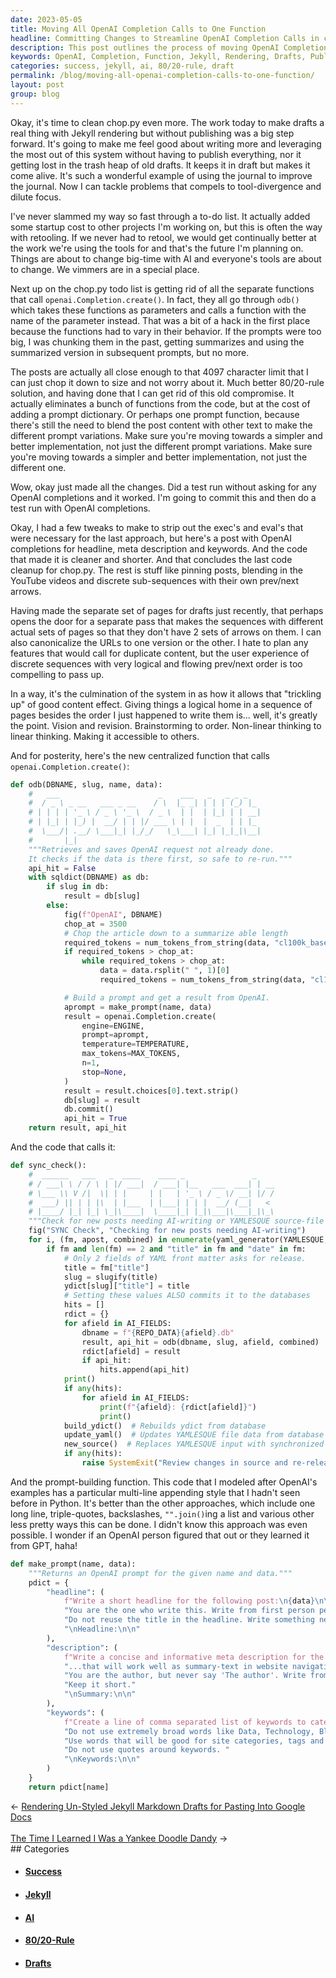 ```yaml
---
date: 2023-05-05
title: Moving All OpenAI Completion Calls to One Function
headline: Committing Changes to Streamline OpenAI Completion Calls in chop.py
description: This post outlines the process of moving OpenAI Completion calls from many functions into to one function. It explains the reasoning behind the decision, the 80/20-rule solution, and the resulting changes. I completed the changes and is now ready to test the results.
keywords: OpenAI, Completion, Function, Jekyll, Rendering, Drafts, Publishing, Journal, Tool-divergence, Dilute, Focus, To-do List, Retooling, AI, Vimmers, ODB, Chunking, Summarizing, Prompts, Character Limit, 80/20-Rule, Compromise, Variations, Implementations, Commit
categories: success, jekyll, ai, 80/20-rule, draft
permalink: /blog/moving-all-openai-completion-calls-to-one-function/
layout: post
group: blog
---
```



Okay, it's time to clean chop.py even more. The work today to make drafts a
real thing with Jekyll rendering but without publishing was a big step forward.
It's going to make me feel good about writing more and leveraging the most out
of this system without having to publish everything, nor it getting lost in the
trash heap of old drafts. It keeps it in draft but makes it come alive. It's
such a wonderful example of using the journal to improve the journal. Now I can
tackle problems that compels to tool-divergence and dilute focus.

I've never slammed my way so fast through a to-do list. It actually added some
startup cost to other projects I'm working on, but this is often the way with
retooling. If we never had to retool, we would get continually better at the
work we're using the tools for and that's the future I'm planning on. Things
are about to change big-time with AI and everyone's tools are about to change.
We vimmers are in a special place.

Next up on the chop.py todo list is getting rid of all the separate functions
that call `openai.Completion.create()`. In fact, they all go through `odb()`
which takes these functions as parameters and calls a function with the name of
the parameter instead. That was a bit of a hack in the first place because the
functions had to vary in their behavior. If the prompts were too big, I was
chunking them in the past, getting summarizes and using the summarized version
in subsequent prompts, but no more.

The posts are actually all close enough to that 4097 character limit that I can
just chop it down to size and not worry about it. Much better 80/20-rule
solution, and having done that I can get rid of this old compromise. It
actually eliminates a bunch of functions from the code, but at the cost of
adding a prompt dictionary. Or perhaps one prompt function, because there's
still the need to blend the post content with other text to make the different
prompt variations. Make sure you're moving towards a simpler and better
implementation, not just the different prompt variations. Make sure you're
moving towards a simpler and better implementation, not just the different one.

Wow, okay just made all the changes. Did a test run without asking for any
OpenAI completions and it worked. I'm going to commit this and then do a test
run with OpenAI completions.

Okay, I had a few tweaks to make to strip out the exec's and eval's that were
necessary for the last approach, but here's a post with OpenAI completions for
headline, meta description and keywords. And the code that made it is cleaner
and shorter. And that concludes the last code cleanup for chop.py. The rest is
stuff like pinning posts, blending in the YouTube videos and discrete
sub-sequences with their own prev/next arrows.

Having made the separate set of pages for drafts just recently, that perhaps
opens the door for a separate pass that makes the sequences with different
actual sets of pages so that they don't have 2 sets of arrows on them. I can
also canonicalize the URLs to one version or the other. I hate to plan any
features that would call for duplicate content, but the user experience of
discrete sequences with very logical and flowing prev/next order is too
compelling to pass up. 

In a way, it's the culmination of the system in as how it allows that
"trickling up" of good content effect. Giving things a logical home in a
sequence of pages besides the order I just happened to write them is... well,
it's greatly the point. Vision and revision. Brainstorming to order. Non-linear
thinking to linear thinking. Making it accessible to others.

And for posterity, here's the new centralized function that calls
`openai.Completion.create()`:

```python
def odb(DBNAME, slug, name, data):
    #   ___                      _    ___   _   _ _ _
    #  / _ \ _ __   ___ _ __    / \  |_ _| | | | (_) |_
    # | | | | '_ \ / _ \ '_ \  / _ \  | |  | |_| | | __|
    # | |_| | |_) |  __/ | | |/ ___ \ | |  |  _  | | |_
    #  \___/| .__/ \___|_| |_/_/   \_\___| |_| |_|_|\__|
    #       |_|
    """Retrieves and saves OpenAI request not already done.
    It checks if the data is there first, so safe to re-run."""
    api_hit = False
    with sqldict(DBNAME) as db:
        if slug in db:
            result = db[slug]
        else:
            fig(f"OpenAI", DBNAME)
            chop_at = 3500
            # Chop the article down to a summarize able length
            required_tokens = num_tokens_from_string(data, "cl100k_base")
            if required_tokens > chop_at:
                while required_tokens > chop_at:
                    data = data.rsplit(" ", 1)[0]
                    required_tokens = num_tokens_from_string(data, "cl100k_base")

            # Build a prompt and get a result from OpenAI.
            aprompt = make_prompt(name, data)
            result = openai.Completion.create(
                engine=ENGINE,
                prompt=aprompt,
                temperature=TEMPERATURE,
                max_tokens=MAX_TOKENS,
                n=1,
                stop=None,
            )
            result = result.choices[0].text.strip()
            db[slug] = result
            db.commit()
            api_hit = True
    return result, api_hit
```

And the code that calls it:

```python
def sync_check():
    #  ______   ___   _  ____    ____ _               _
    # / ___\ \ / / \ | |/ ___|  / ___| |__   ___  ___| | __
    # \___ \\ V /|  \| | |     | |   | '_ \ / _ \/ __| |/ /
    #  ___) || | | |\  | |___  | |___| | | |  __/ (__|   <
    # |____/ |_| |_| \_|\____|  \____|_| |_|\___|\___|_|\_\
    """Check for new posts needing AI-writing or YAMLESQUE source-file updating."""
    fig("SYNC Check", "Checking for new posts needing AI-writing")
    for i, (fm, apost, combined) in enumerate(yaml_generator(YAMLESQUE, clone=True)):
        if fm and len(fm) == 2 and "title" in fm and "date" in fm:
            # Only 2 fields of YAML front matter asks for release.
            title = fm["title"]
            slug = slugify(title)
            ydict[slug]["title"] = title
            # Setting these values ALSO commits it to the databases
            hits = []
            rdict = {}
            for afield in AI_FIELDS:
                dbname = f"{REPO_DATA}{afield}.db"
                result, api_hit = odb(dbname, slug, afield, combined)
                rdict[afield] = result
                if api_hit:
                    hits.append(api_hit)
            print()
            if any(hits):
                for afield in AI_FIELDS:
                    print(f"{afield}: {rdict[afield]}")
                    print()
            build_ydict()  # Rebuilds ydict from database
            update_yaml()  # Updates YAMLESQUE file data from database
            new_source()  # Replaces YAMLESQUE input with synchronized output
            if any(hits):
                raise SystemExit("Review changes in source and re-release.")
```

And the prompt-building function. This code that I modeled after OpenAI's
examples has a particular multi-line appending style that I hadn't seen before
in Python. It's better than the other approaches, which include one long line,
triple-quotes, backslashes, `"".join()`ing a list and various other less pretty
ways this can be done. I didn't know this approach was even possible. I wonder
if an OpenAI person figured that out or they learned it from GPT, haha!

```python
def make_prompt(name, data):
    """Returns an OpenAI prompt for the given name and data."""
    pdict = {
        "headline": (
            f"Write a short headline for the following post:\n{data}\n\n"
            "You are the one who write this. Write from first person perspective. Never say 'The author'. '"
            "Do not reuse the title in the headline. Write something new. Use only one sentence. "
            "\nHeadline:\n\n"
        ),
        "description": (
            f"Write a concise and informative meta description for the following text:\n{data}\n\n"
            "...that will work well as summary-text in website navigation. "
            "You are the author, but never say 'The author'. Write from the first person perspective. "
            "Keep it short."
            "\nSummary:\n\n"
        ),
        "keywords": (
            f"Create a line of comma separated list of keywords to categorize the following text:\n\n{data}\n\n"
            "Do not use extremely broad words like Data, Technology, Blog, Post or Author. "
            "Use words that will be good for site categories, tags and search. "
            "Do not use quotes around keywords. "
            "\nKeywords:\n\n"
        )
    }
    return pdict[name]
```












<div class="arrow-links"><div class="post-nav-prev"><span class="arrow">&larr;&nbsp;</span><a href="/blog/rendering-un-styled-jekyll-markdown-drafts-for-pasting-into-google-docs/">Rendering Un-Styled Jekyll Markdown Drafts for Pasting Into Google Docs</a></div> &nbsp; <div class="post-nav-next"><a href="/blog/the-time-i-learned-i-was-a-yankee-doodle-dandy/">The Time I Learned I Was a Yankee Doodle Dandy</a><span class="arrow">&nbsp;&rarr;</span></div></div>
## Categories

<ul>
<li><h4><a href='/success/'>Success</a></h4></li>
<li><h4><a href='/jekyll/'>Jekyll</a></h4></li>
<li><h4><a href='/ai/'>AI</a></h4></li>
<li><h4><a href='/80-20-rule/'>80/20-Rule</a></h4></li>
<li><h4><a href='/draft/'>Drafts</a></h4></li></ul>